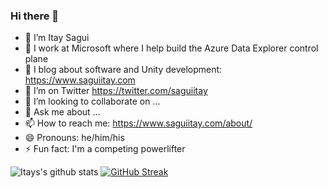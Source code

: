 ### Hi there 👋

- 🔭 I’m Itay Sagui
- 🏢 I work at Microsoft where I help build the Azure Data Explorer control plane
- 🌱 I blog about software and Unity development: https://www.saguiitay.com
- 🦜 I’m on Twitter https://twitter.com/saguiitay
- 👯 I’m looking to collaborate on ...
- 💬 Ask me about ...
- 📫 How to reach me: https://www.saguiitay.com/about/
- 😄 Pronouns: he/him/his
- ⚡ Fun fact: I'm a competing powerlifter

![Itays's github stats](https://github-readme-stats.vercel.app/api?username=saguiitay&show_icons=true)
[![GitHub Streak](https://github-readme-streak-stats.herokuapp.com/?user=saguiitay&theme=dark)](https://git.io/streak-stats)

